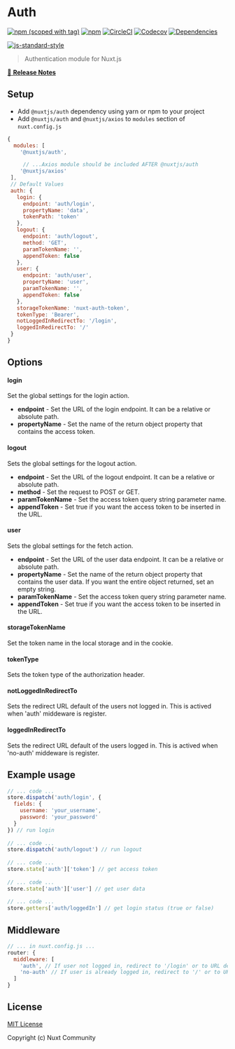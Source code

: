 # Auth

[![npm (scoped with tag)](https://img.shields.io/npm/v/@nuxtjs/auth/latest.svg?style=flat-square)](https://npmjs.com/package/@nuxtjs/auth)
[![npm](https://img.shields.io/npm/dt/@nuxtjs/auth.svg?style=flat-square)](https://npmjs.com/package/@nuxtjs/auth)
[![CircleCI](https://img.shields.io/circleci/project/github/nuxt-community/auth-module.svg?style=flat-square)](https://circleci.com/gh/nuxt-community/auth-module)
[![Codecov](https://img.shields.io/codecov/c/github/nuxt-community/auth-module.svg?style=flat-square)](https://codecov.io/gh/nuxt-community/auth-module)
[![Dependencies](https://david-dm.org/nuxt-community/auth-module/status.svg?style=flat-square)](https://david-dm.org/nuxt-community/auth-module)

[![js-standard-style](https://cdn.rawgit.com/standard/standard/master/badge.svg)](http://standardjs.com)

> Authentication module for Nuxt.js

[📖 **Release Notes**](./CHANGELOG.md)

## Setup
- Add `@nuxtjs/auth` dependency using yarn or npm to your project
- Add `@nuxtjs/auth` and `@nuxtjs/axios` to `modules` section of `nuxt.config.js`

```js
{
  modules: [
    '@nuxtjs/auth',

     // ...Axios module should be included AFTER @nuxtjs/auth
    '@nuxtjs/axios'
 ],
 // Default Values
 auth: {
   login: {
     endpoint: 'auth/login',
     propertyName: 'data',
     tokenPath: 'token'
   },
   logout: {
     endpoint: 'auth/logout',
     method: 'GET',
     paramTokenName: '',
     appendToken: false
   },
   user: {
     endpoint: 'auth/user',
     propertyName: 'user',
     paramTokenName: '',
     appendToken: false
   },
   storageTokenName: 'nuxt-auth-token',
   tokenType: 'Bearer',
   notLoggedInRedirectTo: '/login',
   loggedInRedirectTo: '/'
 }
}
```

## Options

#### login
Set the global settings for the login action.
* **endpoint** - Set the URL of the login endpoint. It can be a relative or absolute path.
* **propertyName** - Set the name of the return object property that contains the access token.

#### logout
Sets the global settings for the logout action.
* **endpoint** - Set the URL of the logout endpoint. It can be a relative or absolute path.
* **method** - Set the request to POST or GET.
* **paramTokenName** - Set the access token query string parameter name.
* **appendToken** - Set true if you want the access token to be inserted in the URL.

#### user
Sets the global settings for the fetch action.
* **endpoint** - Set the URL of the user data endpoint. It can be a relative or absolute path.
* **propertyName** - Set the name of the return object property that contains the user data. If you want the entire object returned, set an empty string.
* **paramTokenName** - Set the access token query string parameter name.
* **appendToken** - Set true if you want the access token to be inserted in the URL.

#### storageTokenName
Set the token name in the local storage and in the cookie. 

#### tokenType
Sets the token type of the authorization header.

#### notLoggedInRedirectTo
Sets the redirect URL default of the users not logged in. This is actived when 'auth' middeware is register.

#### loggedInRedirectTo
Sets the redirect URL default of the users logged in. This is actived when 'no-auth' middeware is register.

## Example usage

```js
// ... code ...
store.dispatch('auth/login', {
  fields: {
    username: 'your_username',
    password: 'your_password'
  }
}) // run login
  
// ... code ...
store.dispatch('auth/logout') // run logout
  
// ... code ...
store.state['auth']['token'] // get access token
  
// ... code ...
store.state['auth']['user'] // get user data
  
// ... code ...
store.getters['auth/loggedIn'] // get login status (true or false)
```

## Middleware

```js
// ... in nuxt.config.js ...
router: {
  middleware: [
    'auth', // If user not logged in, redirect to '/login' or to URL defined in notLoggedInRedirectTo property
    'no-auth' // If user is already logged in, redirect to '/' or to URL defined in loggedInRedirectTo property
  ]
}
```

## License

[MIT License](./LICENSE)

Copyright (c) Nuxt Community
